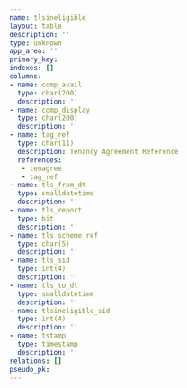 ```yaml
---
name: tlsineligible
layout: table
description: ''
type: unknown
app_area: ''
primary_key: 
indexes: []
columns:
- name: comp_avail
  type: char(200)
  description: ''
- name: comp_display
  type: char(200)
  description: ''
- name: tag_ref
  type: char(11)
  description: Tenancy Agreement Reference
  references:
   - tenagree
   - tag_ref
- name: tls_from_dt
  type: smalldatetime
  description: ''
- name: tls_report
  type: bit
  description: ''
- name: tls_scheme_ref
  type: char(5)
  description: ''
- name: tls_sid
  type: int(4)
  description: ''
- name: tls_to_dt
  type: smalldatetime
  description: ''
- name: tlsineligible_sid
  type: int(4)
  description: ''
- name: tstamp
  type: timestamp
  description: ''
relations: []
pseudo_pk: 
---
```


